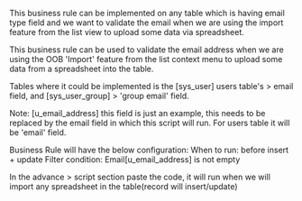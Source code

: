 This business rule can be implemented on any table which is having email type field and we want to validate the email
when we are using the import feature from the list view to upload some data via spreadsheet.

This business rule can be used to validate the email address when 
we are using the OOB 'Import' feature from the list context menu to upload some data from a spreadsheet into the table.

Tables where it could be implemented is the [sys_user] users table's > email field, and [sys_user_group] > 'group email' field.

Note: [u_email_address] this field is just an example, this needs to be replaced by the email field in which this script will run.
For users table it will be 'email' field.


Business Rule will have the below configuration:
When to run: before insert + update
Filter condition: Email[u_email_address] is not empty

In the advance > script section paste the code, it will run when we will import any spreadsheet 
in the table(record will insert/update)
